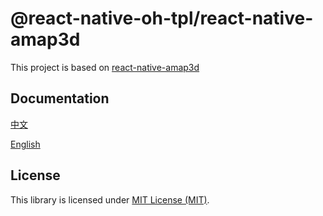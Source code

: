 # @react-native-oh-tpl/react-native-amap3d
This project is based on [react-native-amap3d](https://github.com/qiuxiang/react-native-amap3d)
## Documentation
[中文](https://gitee.com/react-native-oh-library/usage-docs/tree/master/zh-cn/react-native-amap3d.md)

[English](https://gitee.com/react-native-oh-library/usage-docs/tree/master/en/react-native-amap3d.md)

## License
This library is licensed under [MIT License (MIT)](https://github.com/react-native-oh-library/react-native-amap3d/blob/sig/LICENSE).

